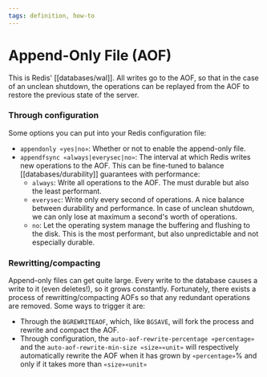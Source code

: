 ```yaml
---
tags: definition, how-to
---
```


# Append-Only File (AOF)
This is Redis' [[databases/wal]]. All writes go to the AOF, so that in the case of an unclean shutdown, the operations can be replayed from the AOF to restore the previous state of the server.

### Through configuration
Some options you can put into your Redis configuration file:
* `appendonly «yes|no»`: Whether or not to enable the append-only file.
* `appendfsync «always|everysec|no»`: The interval at which Redis writes new operations to the AOF. This can be fine-tuned to balance [[databases/durability]] guarantees with performance:
  * `always`: Write all operations to the AOF. The must durable but also the least performant.
  * `everysec`: Write only every second of operations. A nice balance between durability and performance. In case of unclean shutdown, we can only lose at maximum a second's worth of operations.
  * `no`: Let the operating system manage the buffering and flushing to the disk. This is the most performant, but also unpredictable and not especially durable.

### Rewritting/compacting
Append-only files can get quite large. Every write to the database causes a write to it (even deletes!), so it grows constantly. Fortunately, there exists a process of rewritting/compacting AOFs so that any redundant operations are removed. Some ways to trigger it are:

* Through the `BGREWRITEAOF`, which, like `BGSAVE`, will fork the process and rewrite and compact the AOF.
* Through configuration, the `auto-aof-rewrite-percentage «percentage»` and the `auto-aof-rewrite-min-size «size»«unit»` will respectively automatically rewrite the AOF when it has grown by `«percentage»`% and only if it takes more than `«size»«unit»` 
